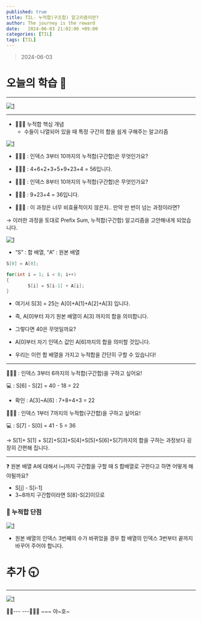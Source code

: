```yaml
---
published: true
title: TIL- 누적합(구조합) 알고리즘이란?
author: The journey is the reward
date:   2024-06-03 21:02:06 +09:00
categories: [TIL]
tags: [TIL]
---
```




> 2024-06-03


# 오늘의 학습 🌠

---

<a  href="https://github.com/LeeNaYoung240/LeeNaYoung240.github.io/assets/107848521/508c1ca6-10b6-4663-b1f9-7abf88bdeb51"  class="popup img-link"><img  src="https://github.com/LeeNaYoung240/LeeNaYoung240.github.io/assets/107848521/508c1ca6-10b6-4663-b1f9-7abf88bdeb51"  alt="1"  loading="lazy"></a>

---

- 👨🏻‍💻 누적합 핵심 개념
	- 수들이 나열되어 있을 때 특정 구간의 합을 쉽게 구해주는 알고리즘

<a  href="https://github.com/LeeNaYoung240/LeeNaYoung240.github.io/assets/107848521/a6c3e61a-9a48-407c-81dc-baf636dbf7bf"  class="popup img-link"><img  src="https://github.com/LeeNaYoung240/LeeNaYoung240.github.io/assets/107848521/a6c3e61a-9a48-407c-81dc-baf636dbf7bf"  alt="1"  loading="lazy"></a>  


- 🙋🏻‍♀️ : 인덱스 3부터 10까지의 누적합(구간합)은 무엇인가요?

- 👨🏻‍🏫 : 4+6+2+3+5+9+23+4 = 56입니다.

- 🙋🏻‍♂️ : 인덱스 8부터 10까지의 누적합(구간합)은 무엇인가요?

- 👨🏻‍🏫 : 9+23+4 = 36입니다.

- 🙅🏻‍♀️ : 이 과정은 너무 비효율적이지 않은지.. 만약 만 번이 넘는 과정이라면?

→ 이러한 과정을 토대로 Prefix Sum, 누적합(구간합) 알고리즘을 고안해내게 되었습니다.

<a  href="https://github.com/LeeNaYoung240/LeeNaYoung240.github.io/assets/107848521/fb229707-0311-41ed-afd0-a522ce2c80b7"  class="popup img-link"><img  src="https://github.com/LeeNaYoung240/LeeNaYoung240.github.io/assets/107848521/fb229707-0311-41ed-afd0-a522ce2c80b7"  alt="1"  loading="lazy"></a>  

- “S” : 합 배열, “A” : 원본 배열
```java
S[0] = A[0];

for(int i = 1; i < 8; i++)
{
		S[i] = S[i-1] + A[i];
}
```

-   여기서 S[3] = 25는 A[0]+A[1]+A[2]+A[3] 입니다.
    
-   즉, A[0]부터 자기 원본 배열이 A[3] 까지의 합을 의미합니다.
    
-   그렇다면 40은 무엇일까요?
    
-   A[0]부터 자기 인덱스 값인 A[6]까지의 합을 의미할 것입니다.
    
-   우리는 이런 합 배열을 가지고 누적합을 간단히 구할 수 있습니다!

---

🙋🏻‍♂️ : 인덱스 3부터 6까지의 누적합(구간합)을 구하고 싶어요!

💻 : S[6] - S[2] = 40 - 18 = 22

-   확인 : A[3]~A[6] : 7+8+4+3 = 22

🙋🏻‍♀️ : 인덱스 1부터 7까지의 누적합(구간합)을 구하고 싶어요!

💻 : S[7] - S[0] = 41 - 5 = 36

→ S[1]+ S[1] + S[2]+S[3]+S[4]+S[5]+S[6]+S[7]까지의 합을 구하는 과정보다 굉장히 간편해 집니다.

---

❓ 원본 배열 A에 대해서 i~j까지 구간합을 구할 때 S 합배열로 구한다고 하면 어떻게 해야될까요?

-   S[j] - S[i-1]
-   3~8까지 구간합이라면 S[8]-S[2]이므로

### 🍮 누적합 단점

<a  href="https://github.com/LeeNaYoung240/LeeNaYoung240.github.io/assets/107848521/a14fcc84-9bd1-4c44-873d-58118e359714"  class="popup img-link"><img  src="https://github.com/LeeNaYoung240/LeeNaYoung240.github.io/assets/107848521/a14fcc84-9bd1-4c44-873d-58118e359714"  alt="1"  loading="lazy"></a>  

-   원본 배열의 인덱스 3번째의 수가 바뀌었을 경우 합 배열의 인덱스 3번부터 끝까지 바꾸어 주어야 합니다.

# **추가 🕤**

---

<a  href="https://github.com/LeeNaYoung240/LeeNaYoung240.github.io/assets/107848521/050261c6-91dc-43c9-8c96-334419436a18"  class="popup img-link"><img  src="https://github.com/LeeNaYoung240/LeeNaYoung240.github.io/assets/107848521/050261c6-91dc-43c9-8c96-334419436a18"  alt="1"  loading="lazy"></a>  

🐱‍🏍--- ---🤸🏻‍♀️ ~~~ 야~호~